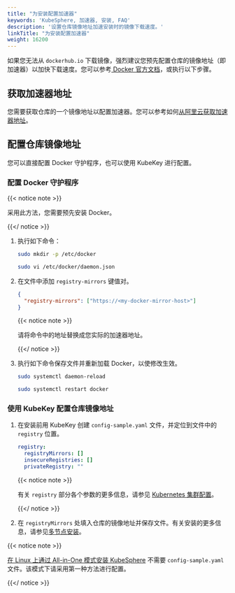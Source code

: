 ```yaml
---
title: "为安装配置加速器"
keywords: 'KubeSphere, 加速器, 安装, FAQ'
description: '设置仓库镜像地址加速安装时的镜像下载速度。'
linkTitle: "为安装配置加速器"
weight: 16200
---
```


如果您无法从 `dockerhub.io` 下载镜像，强烈建议您预先配置仓库的镜像地址（即加速器）以加快下载速度。您可以参考[ Docker 官方文档](https://docs.docker.com/registry/recipes/mirror/#configure-the-docker-daemon)，或执行以下步骤。

## 获取加速器地址

您需要获取仓库的一个镜像地址以配置加速器。您可以参考如何[从阿里云获取加速器地址](https://help.aliyun.com/document_detail/60750.html)。

## 配置仓库镜像地址

您可以直接配置 Docker 守护程序，也可以使用 KubeKey 进行配置。

### 配置 Docker 守护程序

{{< notice note >}}

采用此方法，您需要预先安装 Docker。

{{</ notice >}} 

1. 执行如下命令：

   ```bash
   sudo mkdir -p /etc/docker
   ```

   ```bash
   sudo vi /etc/docker/daemon.json
   ```

2. 在文件中添加 `registry-mirrors` 键值对。

   ```json
   {
     "registry-mirrors": ["https://<my-docker-mirror-host>"]
   }
   ```

   {{< notice note >}}

   请将命令中的地址替换成您实际的加速器地址。

   {{</ notice >}} 

3. 执行如下命令保存文件并重新加载 Docker，以使修改生效。

   ```bash
   sudo systemctl daemon-reload
   ```

   ```bash
   sudo systemctl restart docker
   ```

### 使用 KubeKey 配置仓库镜像地址

1. 在安装前用 KubeKey 创建 `config-sample.yaml` 文件，并定位到文件中的 `registry` 位置。

   ```yaml
   registry:
     registryMirrors: []
     insecureRegistries: []
     privateRegistry: ""
   ```

   {{< notice note >}}

   有关 `registry` 部分各个参数的更多信息，请参见 [Kubernetes 集群配置](../../../installing-on-linux/introduction/vars/)。

      {{</ notice >}}

2. 在 `registryMirrors` 处填入仓库的镜像地址并保存文件。有关安装的更多信息，请参见[多节点安装](../../../installing-on-linux/introduction/multioverview/)。

{{< notice note >}}

[在 Linux 上通过 All-in-One 模式安装 KubeSphere](../../../quick-start/all-in-one-on-linux/) 不需要 `config-sample.yaml` 文件。该模式下请采用第一种方法进行配置。

{{</ notice >}}